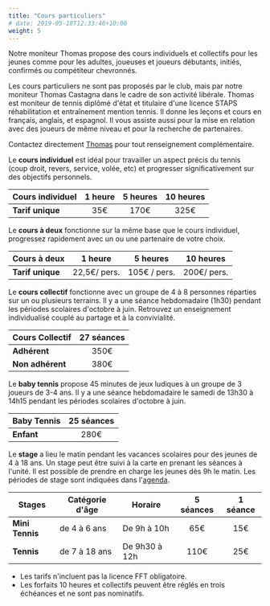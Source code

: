 ```yaml
---
title: "Cours particuliers"
# date: 2019-05-18T12:33:46+10:00
weight: 5
---
```

Notre moniteur Thomas propose des cours individuels et collectifs pour les jeunes comme pour les adultes, joueuses et joueurs débutants, initiés, confirmés ou compétiteur chevronnés.
<!--more-->

Les cours particuliers ne sont pas proposés par le club, mais par notre moniteur Thomas Castagna dans le cadre de son activité libérale.
Thomas est moniteur de tennis diplômé d'état et titulaire d'une licence STAPS réhabilitation et entraînement mention tennis.
Il donne les leçons et cours en français, anglais, et espagnol.
Il vous assiste aussi pour la mise en relation avec des joueurs de même niveau et pour la recherche de partenaires.

Contactez directement [Thomas](mailto:thomas@tcgorbella.fr) pour tout renseignement complémentaire.

Le **cours individuel** est idéal pour travailler un aspect précis du tennis (coup droit, revers, service, volée, etc) et progresser significativement sur des objectifs personnels.

| Cours individuel | 1 heure | 5 heures | 10 heures |
|------------------|:-------:|:--------:|:---------:|
| **Tarif unique** | 35€     | 170€     | 325€      |


Le **cours à deux** fonctionne sur la même base que le cours individuel, progressez rapidement avec un ou une partenaire de votre choix.

| Cours à deux     | 1 heure      | 5 heures     | 10 heures   |
|------------------|:------------:|:------------:|:-----------:|
| **Tarif unique** | 22,5€/ pers. | 105€ / pers. | 200€/ pers. |


Le **cours collectif** fonctionne avec un groupe de 4 à 8 personnes réparties sur un ou plusieurs terrains.
Il y a une séance hebdomadaire (1h30) pendant les périodes scolaires d'octobre à juin.
Retrouvez un enseignement individualisé couplé au partage et à la convivialité.

| Cours Collectif  | 27 séances |
|------------------|:----------:|
| **Adhérent**     | 350€       |
| **Non adhérent** | 380€       |


Le **baby tennis** propose 45 minutes de jeux ludiques à un groupe de 3 joueurs de 3-4 ans.
Il y a une séance hebdomadaire le samedi de 13h30 à 14h15 pendant les périodes scolaires d'octobre à juin.

| Baby Tennis | 25 séances |
|-------------|:----------:|
| **Enfant**  | 280€       |

Le **stage** a lieu le matin pendant les vacances scolaires pour des jeunes de 4 à 18 ans.
Un stage peut être suivi à la carte en prenant les séances à l'unité.
Il est possible de prendre en charge les jeunes dès 9h le matin.
Les périodes de stage sont indiquées dans l'[agenda](/services/agenda/).

| Stages          | Catégorie d'âge | Horaire       | 5 séances | 1 séance |
|-----------------|-----------------|---------------|:---------:|:--------:|
| **Mini Tennis** | de 4 à 6 ans    | De 9h à 10h   | 65€       | 15€      |
| **Tennis**      | de 7 à 18 ans   | De 9h30 à 12h | 110€      | 25€      |


- Les tarifs n'incluent pas la licence FFT obligatoire.
- Les forfaits 10 heures et collectifs peuvent être réglés en trois échéances et ne sont pas nominatifs.
